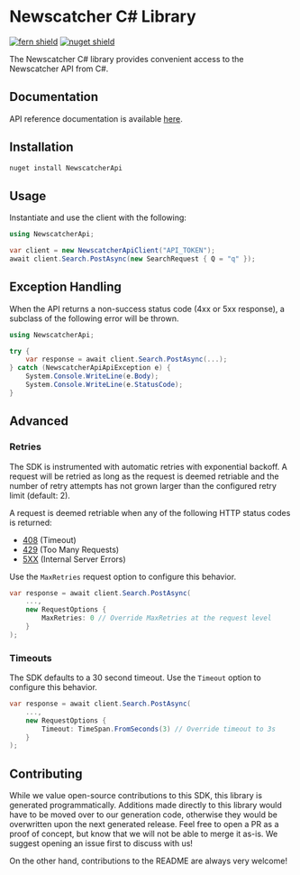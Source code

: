 # Newscatcher C# Library

[![fern shield](https://img.shields.io/badge/%F0%9F%8C%BF-Built%20with%20Fern-brightgreen)](https://buildwithfern.com?utm_source=github&utm_medium=github&utm_campaign=readme&utm_source=https%3A%2F%2Fgithub.com%2FNewscatcher%2Fnewscatcher-csharp)
[![nuget shield](https://img.shields.io/nuget/v/NewscatcherApi)](https://nuget.org/packages/NewscatcherApi)

The Newscatcher C# library provides convenient access to the Newscatcher API from C#.

## Documentation

API reference documentation is available [here](https://www.newscatcherapi.com/docs/v3/api-reference).

## Installation

```sh
nuget install NewscatcherApi
```

## Usage

Instantiate and use the client with the following:

```csharp
using NewscatcherApi;

var client = new NewscatcherApiClient("API_TOKEN");
await client.Search.PostAsync(new SearchRequest { Q = "q" });
```

## Exception Handling

When the API returns a non-success status code (4xx or 5xx response), a subclass of the following error
will be thrown.

```csharp
using NewscatcherApi;

try {
    var response = await client.Search.PostAsync(...);
} catch (NewscatcherApiApiException e) {
    System.Console.WriteLine(e.Body);
    System.Console.WriteLine(e.StatusCode);
}
```

## Advanced

### Retries

The SDK is instrumented with automatic retries with exponential backoff. A request will be retried as long
as the request is deemed retriable and the number of retry attempts has not grown larger than the configured
retry limit (default: 2).

A request is deemed retriable when any of the following HTTP status codes is returned:

- [408](https://developer.mozilla.org/en-US/docs/Web/HTTP/Status/408) (Timeout)
- [429](https://developer.mozilla.org/en-US/docs/Web/HTTP/Status/429) (Too Many Requests)
- [5XX](https://developer.mozilla.org/en-US/docs/Web/HTTP/Status/500) (Internal Server Errors)

Use the `MaxRetries` request option to configure this behavior.

```csharp
var response = await client.Search.PostAsync(
    ...,
    new RequestOptions {
        MaxRetries: 0 // Override MaxRetries at the request level
    }
);
```

### Timeouts

The SDK defaults to a 30 second timeout. Use the `Timeout` option to configure this behavior.

```csharp
var response = await client.Search.PostAsync(
    ...,
    new RequestOptions {
        Timeout: TimeSpan.FromSeconds(3) // Override timeout to 3s
    }
);
```

## Contributing

While we value open-source contributions to this SDK, this library is generated programmatically.
Additions made directly to this library would have to be moved over to our generation code,
otherwise they would be overwritten upon the next generated release. Feel free to open a PR as
a proof of concept, but know that we will not be able to merge it as-is. We suggest opening
an issue first to discuss with us!

On the other hand, contributions to the README are always very welcome!